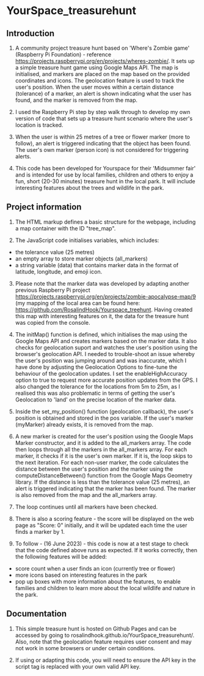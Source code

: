# YourSpace_treasurehunt

## Introduction
1. A community project treasure hunt based on 'Where's Zombie game' (Raspberry Pi Foundation) - reference https://projects.raspberrypi.org/en/projects/wheres-zombie/. It sets up a simple treasure hunt game using Google Maps API. The map is initialised, and markers are placed on the map based on the provided coordinates and icons. The geolocation feature is used to track the user's position. When the user moves within a certain distance (tolerance) of a marker, an alert is shown indicating what the user has found, and the marker is removed from the map.

2. I used the Raspberry Pi step by step walk through to develop my own version of code that sets up a treasure hunt scenario where the user's location is tracked.
  
4. When the user is within 25 metres of a tree or flower marker (more to follow), an alert is triggered indicating that the object has been found. The user's own marker (person icon) is not considered for triggering alerts.

5. This code has been developed for Yourspace for their 'Midsummer fair' and is intended for use by local families, children and others to enjoy a fun, short (20-30 minutes) treasure hunt in the local park. It will include interesting features about the trees and wildlife in the park.

## Project information
1. The HTML markup defines a basic structure for the webpage, including a map container with the ID "tree_map".

2. The JavaScript code initialises variables, which includes:

* the tolerance value (25 metres)
* an empty array to store marker objects (all_markers)
* a string variable (data) that contains marker data in the format of latitude, longitude, and emoji icon.

3. Please note that the marker data was developed by adapting another previous Raspberry Pi project https://projects.raspberrypi.org/en/projects/zombie-apocalypse-map/9 (my mapping of the local area can be found here: https://github.com/RosalindHook/Yourspace_treehunt. Having created this map with interesting features on it, the data for the treasure hunt was copied from the console.
  
4. The initMap() function is defined, which initialises the map using the Google Maps API and creates markers based on the marker data. It also checks for geolocation suport and watches the user's position using the browser's geolocation API. I needed to trouble-shoot an issue whereby the user's position was jumping around and was inaccurate, which I have done by adjusting the Geolocation Options to fine-tune the behaviour of the geolocation updates. I set the enableHighAccuracy option to true to request more accurate position updates from the GPS. I also changed the tolerance for the locations from 5m to 25m, as I realised this was also problematic in terms of getting the user's Geolocation to 'land' on the precise location of the marker data.

5. Inside the set_my_position() function (geolocation callback), the user's position is obtained and stored in the pos variable. If the user's marker (myMarker) already exists, it is removed from the map.
   
6. A new marker is created for the user's position using the Google Maps Marker constructor, and it is added to the all_markers array. The code then loops through all the markers in the all_markers array. For each marker, it checks if it is the user's own marker. If it is, the loop skips to the next iteration. For each non-user marker, the code calculates the distance between the user's position and the marker using the computeDistanceBetween() function from the Google Maps Geometry library. If the distance is less than the tolerance value (25 metres), an alert is triggered indicating that the marker has been found. The marker is also removed from the map and the all_markers array.
   
7. The loop continues until all markers have been checked.
  
9. There is also a scoring feature - the score will be displayed on the web page as "Score: 0" initially, and it will be updated each time the user finds a marker by 1.
   
10. To follow - (16 June 2023) - this code is now at a test stage to check that the code defined above runs as expected. If it works correctly, then the following features will be added:

* score count when a user finds an icon (currently tree or flower)
* more icons based on interesting features in the park
* pop up boxes with more information about the features, to enable families and children to learn more about the local wildlife and nature in the park.

## Documentation

1. This simple treasure hunt is hosted on Github Pages and can be accessed by going to rosalindhook.github.io/YourSpace_treasurehunt/. Also, note that the geolocation feature requires user consent and may not work in some browsers or under certain conditions.

2. If using or adapting this code, you will need to ensure the API key in the script tag is replaced with your own valid API key. 
